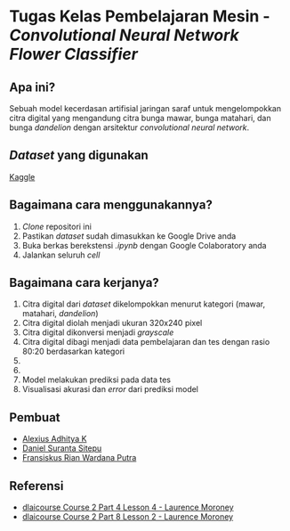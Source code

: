 # Tugas Kelas Pembelajaran Mesin - _Convolutional Neural Network Flower Classifier_
## Apa ini?
Sebuah model kecerdasan artifisial jaringan saraf untuk mengelompokkan citra digital yang mengandung citra bunga mawar, bunga matahari, dan bunga _dandelion_ dengan arsitektur _convolutional neural network_.
## _Dataset_ yang digunakan
[Kaggle](https://www.kaggle.com/alxmamaev/flowers-recognition)
## Bagaimana cara menggunakannya?
1. _Clone_ repositori ini
2. Pastikan _dataset_ sudah dimasukkan ke Google Drive anda
3. Buka berkas berekstensi *.ipynb* dengan Google Colaboratory anda
4. Jalankan seluruh _cell_
## Bagaimana cara kerjanya?
1. Citra digital dari _dataset_ dikelompokkan menurut kategori (mawar, matahari, _dandelion_)
2. Citra digital diolah menjadi ukuran 320x240 pixel
3. Citra digital dikonversi menjadi _grayscale_
4. Citra digital dibagi menjadi data pembelajaran dan tes dengan rasio 80:20 berdasarkan kategori
5.
6.
7. Model melakukan prediksi pada data tes
8. Visualisasi akurasi dan _error_ dari prediksi model
## Pembuat
* [Alexius Adhitya K](https://github.com/debugvelop)
* [Daniel Suranta Sitepu](https://github.com/danielsitepu36)
* [Fransiskus Rian Wardana Putra](https://github.com/RianWardanaPutra)
## Referensi
* [dlaicourse Course 2 Part 4 Lesson 4 - Laurence Moroney](https://github.com/lmoroney/dlaicourse/blob/master/Course%202%20-%20Part%204%20-%20Lesson%204%20-%20Notebook.ipynb)
* [dlaicourse Course 2 Part 8 Lesson 2 - Laurence Moroney](https://github.com/lmoroney/dlaicourse/blob/master/Course%202%20-%20Part%208%20-%20Lesson%202%20-%20Notebook%20(RockPaperScissors).ipynb)
